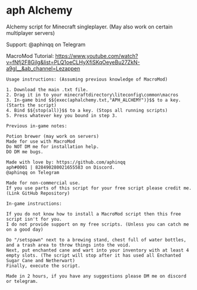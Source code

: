 # aph Alchemy
Alchemy script for Minecraft singleplayer. (May also work on certain multiplayer servers)


Support: @aphinqq on Telegram

MacroMod Tutorial: https://www.youtube.com/watch?v=fNfj2F8Gilg&list=PLQ1oeCLHyXfiSKqOeyeBu27ZkN-a9gl__&ab_channel=Lezappen
```
Usage instructions: (Assuming previous knowledge of MacroMod)

1. Download the main .txt file.
2. Drag it in to your minecraftdirectory\liteconfig\common\macros
3. In-game bind $${exec(aphalchemy.txt,"APH_ALCHEMY")}$$ to a key. (Starts the script)
4. Bind $${stop(all)}$$ to a key. (Stops all running scripts)
5. Press whatever key you bound in step 3.

Previous in-game notes: 

Potion brewer (may work on servers)
Made for use with MacroMod
Do NOT DM me for installation help.
DO DM me bugs.

Made with love by: https://github.com/aphinqq
aph#0001 | 828490280021655583 on Discord.
@aphinqq on Telegram

Made for non-commercial use.
If you use parts of this script for your free script please credit me. (Link GitHub Repository)

In-game instructions:

If you do not know how to install a MacroMod script then this free script isn't for you.
I do not provide support on my free scripts. (Unless you can catch me on a good day)

Do "/setspawn" next to a brewing stand, chest full of water bottles, and a trash area to throw things into the void.
Next, put enchanted cane and wart into your inventory with at least 4 empty slots. (The script will stop after it has used all Enchanted Sugar Cane and Netherwart)
Finally, execute the script.

Made in 2 hours, if you have any suggestions please DM me on discord or telegram.
```
